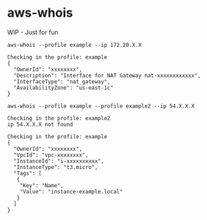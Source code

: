 # aws-whois

WIP - Just for fun

`aws-whois --profile example --ip 172.20.X.X`

```log
Checking in the profile: example
{
  "OwnerId": "xxxxxxxx",
  "Description": "Interface for NAT Gateway nat-xxxxxxxxxxxx",
  "InterfaceType": "nat_gateway",
  "AvailabilityZone": "us-east-1c"
}
```

`aws-whois --profile example --profile example2 --ip 54.X.X.X`

```log
Checking in the profile: example2
ip 54.X.X.X not found

Checking in the profile: example
{
  "OwnerId": "xxxxxxxx",
  "VpcId": "vpc-xxxxxxxx",
  "InstanceId": "i-xxxxxxxxxx",
  "InstanceType": "t3.micro",
  "Tags": [
   {
    "Key": "Name",
    "Value": "instance-example.local"
   }
  ]
}
```
